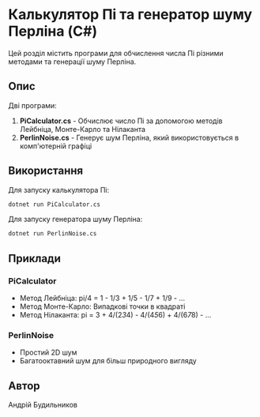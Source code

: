 # Калькулятор Пі та генератор шуму Перліна (C#)

Цей розділ містить програми для обчислення числа Пі різними методами та генерації шуму Перліна.

## Опис

Дві програми:
1. **PiCalculator.cs** - Обчислює число Пі за допомогою методів Лейбніца, Монте-Карло та Нілаканта
2. **PerlinNoise.cs** - Генерує шум Перліна, який використовується в комп'ютерній графіці

## Використання

Для запуску калькулятора Пі:

```bash
dotnet run PiCalculator.cs
```

Для запуску генератора шуму Перліна:

```bash
dotnet run PerlinNoise.cs
```

## Приклади

### PiCalculator
- Метод Лейбніца: pi/4 = 1 - 1/3 + 1/5 - 1/7 + 1/9 - ...
- Метод Монте-Карло: Випадкові точки в квадраті
- Метод Нілаканта: pi = 3 + 4/(2*3*4) - 4/(4*5*6) + 4/(6*7*8) - ...

### PerlinNoise
- Простий 2D шум
- Багатооктавний шум для більш природного вигляду

## Автор

Андрій Будильников